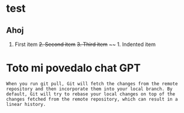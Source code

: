 # test 
## Ahoj

1. First item
~~2. Second item~~
~~3. Third item~~
~~    1. Indented item

# Toto mi povedalo chat GPT
```
When you run git pull, Git will fetch the changes from the remote repository and then incorporate them into your local branch. By default, Git will try to rebase your local changes on top of the changes fetched from the remote repository, which can result in a linear history.
```

